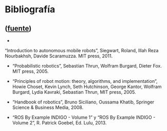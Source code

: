 # Bibliografía
([fuente](https://campus.exactas.uba.ar/course/view.php?id=1028&section=12))
---
  -   
“Introduction to autonomous mobile robots”, Siegwart, Roland, Illah Reza
Nourbakhsh, Davide Scaramuzza. MIT press, 2011.

  - “Probabilistic robotics”, Sebastian Thrun, Wolfram Burgard, Dieter Fox. MIT press, 2005.
  - “Principles of robot motion: theory, algorithms, and implementation”,   
Howie Choset, Kevin Lynch, Seth Hutchinson, George Kantor, Wolfram Burgard,
Lydia Kavraki, Sebastian Thrun, MIT press, 2005.

  - “Handbook of robotics”, Bruno Siciliano, Oussama Khatib, Springer Science & Business Media, 2008.
  - “ROS By Example INDIGO - Volume 1” y “ROS By Example INDIGO - Volume 2”, R. Patrick Goebel, Ed. Lulu, 2013.

